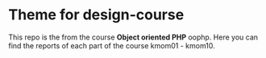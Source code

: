 Theme for design-course
===============================

This repo is the from the course **Object oriented PHP** oophp. Here you can find the reports of each part of the course kmom01 - kmom10.
